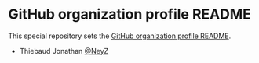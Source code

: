# GitHub organization profile README

This special repository sets the
[GitHub organization profile README](https://docs.github.com/en/organizations/collaborating-with-groups-in-organizations/customizing-your-organizations-profile#adding-a-public-organization-profile-readme).

- Thiebaud Jonathan [@NeyZ](https://github.com/NeyZ)
